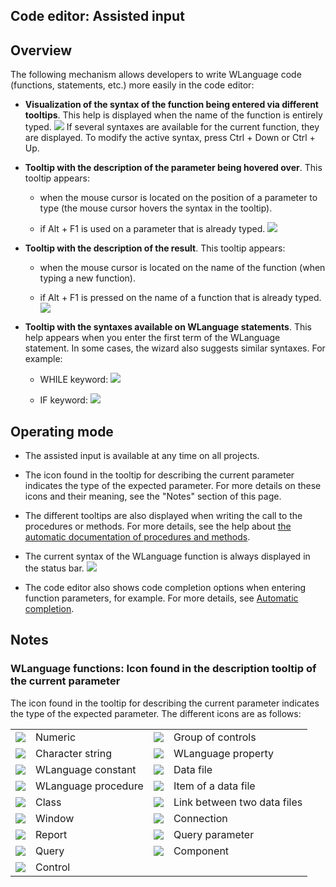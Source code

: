 


## Code editor: Assisted input 
			



<a name="NOTE1"></a>
<a name="NOTE1_1"></a>


## Overview
<a name="overview_ELTTEXTE000179"></a>
The following mechanism allows developers to write WLanguage code (functions, statements, etc.) more easily in the code editor:

- **Visualization of the syntax of the function being entered via different tooltips**. This help is displayed when the name of the function is entirely typed. 
![](https://doc.pcsoft.fr/en-US/images/image.awp?langid=3&name=saisie_assist%201.gif)
If several syntaxes are available for the current function, they are displayed. 
	To modify the active syntax, press Ctrl + Down or Ctrl + Up.

- **Tooltip with the description of the parameter being hovered over**. This tooltip appears: 

	- when the mouse cursor is located on the position of a parameter to type (the mouse cursor hovers the syntax in the tooltip).

	- if Alt + F1 is used on a parameter that is already typed. 
![](https://doc.pcsoft.fr/en-US/images/image.awp?langid=3&name=saisie_assist.gif&type=thumb)





- **Tooltip with the description of the result**. This tooltip appears: 

	- when the mouse cursor is located on the name of the function (when typing a new function). 

	- if Alt + F1 is pressed on the name of a function that is already typed. 
![](https://doc.pcsoft.fr/en-US/images/image.awp?langid=3&name=saisie_assist_result.gif&type=thumb)





- **Tooltip with the syntaxes available on WLanguage statements**. This help appears when you enter the first term of the WLanguage statement. In some cases, the wizard also suggests similar syntaxes. For example: 

	- WHILE keyword: ![](https://doc.pcsoft.fr/en-US/images/image.awp?langid=3&name=Aide_a_la_saisie_2%20-%20HC%20N%B0001.gif)


	- IF keyword: ![](https://doc.pcsoft.fr/en-US/images/image.awp?langid=3&name=Aide_a_la_saisie_2%20-%20HC%20N%B0002.gif)




<a name="NOTE2"></a>
<a name="NOTE2_1"></a>


## Operating mode
<a name="operating_mode_ELTTEXTE000203"></a>


- The assisted input is available at any time on all projects. 

- The icon found in the tooltip for describing the current parameter indicates the type of the expected parameter. For more details on these icons and their meaning, see the "Notes" section of this page.

- The different tooltips are also displayed when writing the call to the procedures or methods. For more details, see the help about [the automatic documentation of procedures and methods](../Motscles/1513006.md).

- The current syntax of the WLanguage function is always displayed in the status bar.
![](https://doc.pcsoft.fr/en-US/images/image.awp?langid=3&name=SyntaxeFonction.gif&type=thumb)


- The code editor also shows code completion options when entering function parameters, for example. For more details, see [Automatic completion](../Editeurs/2013001.md). 




<a name="NOTE4"></a>
<a name="NOTE4_1"></a>


## Notes
<a name="notes_ELTTEXTE000227"></a>


### WLanguage functions: Icon found in the description tooltip of the current parameter
<a name="wlanguage_functions_icon_found_the_description_tooltip_the_current_parameter_ELTPARAGRAPHE000060"></a>

The icon found in the tooltip for describing the current parameter indicates the type of the expected parameter. The different icons are as follows:



|   |   |   |   |
| --- | --- | --- | --- |
| ![](https://doc.pcsoft.fr/en-US/images/image.awp?langid=3&name=IconeNumerique.gif)<br> | Numeric | ![](https://doc.pcsoft.fr/en-US/images/image.awp?langid=3&name=IconeGroupe.gif)<br> | Group of controls |
| ![](https://doc.pcsoft.fr/en-US/images/image.awp?langid=3&name=IconeChaine.gif)<br> | Character string | ![](https://doc.pcsoft.fr/en-US/images/image.awp?langid=3&name=IconePropriete.gif)<br> | WLanguage property |
| ![](https://doc.pcsoft.fr/en-US/images/image.awp?langid=3&name=IconeConstante.gif)<br> | WLanguage constant | ![](https://doc.pcsoft.fr/en-US/images/image.awp?langid=3&name=IconeFichier.gif)<br> | Data file |
| ![](https://doc.pcsoft.fr/en-US/images/image.awp?langid=3&name=IconeProcedure.gif)<br> | WLanguage procedure | ![](https://doc.pcsoft.fr/en-US/images/image.awp?langid=3&name=IconeRubrique.gif)<br> | Item of a data file |
| ![](https://doc.pcsoft.fr/en-US/images/image.awp?langid=3&name=IconeClasse.gif)<br> | Class | ![](https://doc.pcsoft.fr/en-US/images/image.awp?langid=3&name=IconeLiaison.gif)<br> | Link between two data files |
| ![](https://doc.pcsoft.fr/en-US/images/image.awp?langid=3&name=IconeFenetre.gif)<br> | Window | ![](https://doc.pcsoft.fr/en-US/images/image.awp?langid=3&name=IconeConnexion.gif)<br> | Connection |
| ![](https://doc.pcsoft.fr/en-US/images/image.awp?langid=3&name=IconeEtat.gif)<br> | Report | ![](https://doc.pcsoft.fr/en-US/images/image.awp?langid=3&name=IconeParametre.gif)<br> | Query parameter |
| ![](https://doc.pcsoft.fr/en-US/images/image.awp?langid=3&name=IconeRequete.gif)<br> | Query | ![](https://doc.pcsoft.fr/en-US/images/image.awp?langid=3&name=IconeComposant.gif)<br> | Component |
| ![](https://doc.pcsoft.fr/en-US/images/image.awp?langid=3&name=IconeChamp.gif)<br> | Control |   |   |




